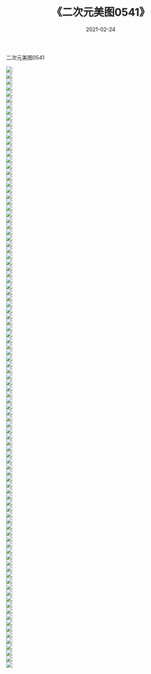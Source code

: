 ﻿---
layout: post
title:  《二次元美图0541》
date:   2021-02-24
img: http://imgx.orgx.ga/二次元/2021/二次元美图0541/000.jpg
categories: [美女, 清纯, 唯美]
---

二次元美图0541

 ![](http://imgx.orgx.ga/二次元/2021/二次元美图0541/001.jpg) <br>![](http://imgx.orgx.ga/二次元/2021/二次元美图0541/002.jpg) <br>![](http://imgx.orgx.ga/二次元/2021/二次元美图0541/003.jpg) <br>![](http://imgx.orgx.ga/二次元/2021/二次元美图0541/004.jpg) <br>![](http://imgx.orgx.ga/二次元/2021/二次元美图0541/005.jpg) <br>![](http://imgx.orgx.ga/二次元/2021/二次元美图0541/006.jpg) <br>![](http://imgx.orgx.ga/二次元/2021/二次元美图0541/007.jpg) <br>![](http://imgx.orgx.ga/二次元/2021/二次元美图0541/008.jpg) <br>![](http://imgx.orgx.ga/二次元/2021/二次元美图0541/009.jpg) <br>![](http://imgx.orgx.ga/二次元/2021/二次元美图0541/010.jpg) <br>![](http://imgx.orgx.ga/二次元/2021/二次元美图0541/011.jpg) <br>![](http://imgx.orgx.ga/二次元/2021/二次元美图0541/012.jpg) <br>![](http://imgx.orgx.ga/二次元/2021/二次元美图0541/013.jpg) <br>![](http://imgx.orgx.ga/二次元/2021/二次元美图0541/014.jpg) <br>![](http://imgx.orgx.ga/二次元/2021/二次元美图0541/015.jpg) <br>![](http://imgx.orgx.ga/二次元/2021/二次元美图0541/016.jpg) <br>![](http://imgx.orgx.ga/二次元/2021/二次元美图0541/017.jpg) <br>![](http://imgx.orgx.ga/二次元/2021/二次元美图0541/018.jpg) <br>![](http://imgx.orgx.ga/二次元/2021/二次元美图0541/019.jpg) <br>![](http://imgx.orgx.ga/二次元/2021/二次元美图0541/020.jpg) <br>![](http://imgx.orgx.ga/二次元/2021/二次元美图0541/021.jpg) <br>![](http://imgx.orgx.ga/二次元/2021/二次元美图0541/022.jpg) <br>![](http://imgx.orgx.ga/二次元/2021/二次元美图0541/023.jpg) <br>![](http://imgx.orgx.ga/二次元/2021/二次元美图0541/024.jpg) <br>![](http://imgx.orgx.ga/二次元/2021/二次元美图0541/025.jpg) <br>![](http://imgx.orgx.ga/二次元/2021/二次元美图0541/026.jpg) <br>![](http://imgx.orgx.ga/二次元/2021/二次元美图0541/027.jpg) <br>![](http://imgx.orgx.ga/二次元/2021/二次元美图0541/028.jpg) <br>![](http://imgx.orgx.ga/二次元/2021/二次元美图0541/029.jpg) <br>![](http://imgx.orgx.ga/二次元/2021/二次元美图0541/030.jpg) <br>![](http://imgx.orgx.ga/二次元/2021/二次元美图0541/031.jpg) <br>![](http://imgx.orgx.ga/二次元/2021/二次元美图0541/032.jpg) <br>![](http://imgx.orgx.ga/二次元/2021/二次元美图0541/033.jpg) <br>![](http://imgx.orgx.ga/二次元/2021/二次元美图0541/034.jpg) <br>![](http://imgx.orgx.ga/二次元/2021/二次元美图0541/035.jpg) <br>![](http://imgx.orgx.ga/二次元/2021/二次元美图0541/036.jpg) <br>![](http://imgx.orgx.ga/二次元/2021/二次元美图0541/037.jpg) <br>![](http://imgx.orgx.ga/二次元/2021/二次元美图0541/038.jpg) <br>![](http://imgx.orgx.ga/二次元/2021/二次元美图0541/039.jpg) <br>![](http://imgx.orgx.ga/二次元/2021/二次元美图0541/040.jpg) <br>![](http://imgx.orgx.ga/二次元/2021/二次元美图0541/041.jpg) <br>![](http://imgx.orgx.ga/二次元/2021/二次元美图0541/042.jpg) <br>![](http://imgx.orgx.ga/二次元/2021/二次元美图0541/043.jpg) <br>![](http://imgx.orgx.ga/二次元/2021/二次元美图0541/044.jpg) <br>![](http://imgx.orgx.ga/二次元/2021/二次元美图0541/045.jpg) <br>![](http://imgx.orgx.ga/二次元/2021/二次元美图0541/046.jpg) <br>![](http://imgx.orgx.ga/二次元/2021/二次元美图0541/047.jpg) <br>![](http://imgx.orgx.ga/二次元/2021/二次元美图0541/048.jpg) <br>![](http://imgx.orgx.ga/二次元/2021/二次元美图0541/049.jpg) <br>![](http://imgx.orgx.ga/二次元/2021/二次元美图0541/050.jpg) <br>![](http://imgx.orgx.ga/二次元/2021/二次元美图0541/051.jpg) <br>![](http://imgx.orgx.ga/二次元/2021/二次元美图0541/052.jpg) <br>![](http://imgx.orgx.ga/二次元/2021/二次元美图0541/053.jpg) <br>![](http://imgx.orgx.ga/二次元/2021/二次元美图0541/054.jpg) <br>![](http://imgx.orgx.ga/二次元/2021/二次元美图0541/055.jpg) <br>![](http://imgx.orgx.ga/二次元/2021/二次元美图0541/056.jpg) <br>![](http://imgx.orgx.ga/二次元/2021/二次元美图0541/057.jpg) <br>![](http://imgx.orgx.ga/二次元/2021/二次元美图0541/058.jpg) <br>![](http://imgx.orgx.ga/二次元/2021/二次元美图0541/059.jpg) <br>![](http://imgx.orgx.ga/二次元/2021/二次元美图0541/060.jpg) <br>![](http://imgx.orgx.ga/二次元/2021/二次元美图0541/061.jpg) <br>![](http://imgx.orgx.ga/二次元/2021/二次元美图0541/062.jpg) <br>![](http://imgx.orgx.ga/二次元/2021/二次元美图0541/063.jpg) <br>![](http://imgx.orgx.ga/二次元/2021/二次元美图0541/064.jpg) <br>![](http://imgx.orgx.ga/二次元/2021/二次元美图0541/065.jpg) <br>![](http://imgx.orgx.ga/二次元/2021/二次元美图0541/066.jpg) <br>![](http://imgx.orgx.ga/二次元/2021/二次元美图0541/067.jpg) <br>![](http://imgx.orgx.ga/二次元/2021/二次元美图0541/068.jpg) <br>![](http://imgx.orgx.ga/二次元/2021/二次元美图0541/069.jpg) <br>![](http://imgx.orgx.ga/二次元/2021/二次元美图0541/070.jpg) <br>![](http://imgx.orgx.ga/二次元/2021/二次元美图0541/071.jpg) <br>![](http://imgx.orgx.ga/二次元/2021/二次元美图0541/072.jpg) <br>![](http://imgx.orgx.ga/二次元/2021/二次元美图0541/073.jpg) <br>![](http://imgx.orgx.ga/二次元/2021/二次元美图0541/074.jpg) <br>![](http://imgx.orgx.ga/二次元/2021/二次元美图0541/075.jpg) <br>![](http://imgx.orgx.ga/二次元/2021/二次元美图0541/076.jpg) <br>![](http://imgx.orgx.ga/二次元/2021/二次元美图0541/077.jpg) <br>![](http://imgx.orgx.ga/二次元/2021/二次元美图0541/078.jpg) <br>![](http://imgx.orgx.ga/二次元/2021/二次元美图0541/079.jpg) <br>![](http://imgx.orgx.ga/二次元/2021/二次元美图0541/080.jpg) <br>![](http://imgx.orgx.ga/二次元/2021/二次元美图0541/081.jpg) <br>![](http://imgx.orgx.ga/二次元/2021/二次元美图0541/082.jpg) <br>![](http://imgx.orgx.ga/二次元/2021/二次元美图0541/083.jpg) <br>![](http://imgx.orgx.ga/二次元/2021/二次元美图0541/084.jpg) <br>![](http://imgx.orgx.ga/二次元/2021/二次元美图0541/085.jpg) <br>![](http://imgx.orgx.ga/二次元/2021/二次元美图0541/086.jpg) <br>![](http://imgx.orgx.ga/二次元/2021/二次元美图0541/087.jpg) <br>![](http://imgx.orgx.ga/二次元/2021/二次元美图0541/088.jpg) <br>![](http://imgx.orgx.ga/二次元/2021/二次元美图0541/089.jpg) <br>![](http://imgx.orgx.ga/二次元/2021/二次元美图0541/090.jpg) <br>![](http://imgx.orgx.ga/二次元/2021/二次元美图0541/091.jpg) <br>![](http://imgx.orgx.ga/二次元/2021/二次元美图0541/092.jpg) <br>![](http://imgx.orgx.ga/二次元/2021/二次元美图0541/093.jpg) <br>![](http://imgx.orgx.ga/二次元/2021/二次元美图0541/094.jpg) <br>![](http://imgx.orgx.ga/二次元/2021/二次元美图0541/095.jpg) <br>![](http://imgx.orgx.ga/二次元/2021/二次元美图0541/096.jpg) <br>![](http://imgx.orgx.ga/二次元/2021/二次元美图0541/097.jpg) <br>![](http://imgx.orgx.ga/二次元/2021/二次元美图0541/098.jpg) <br>![](http://imgx.orgx.ga/二次元/2021/二次元美图0541/099.jpg) <br>![](http://imgx.orgx.ga/二次元/2021/二次元美图0541/100.jpg) <br>
